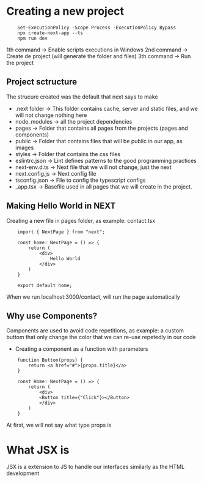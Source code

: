 # Creating a new project
```
    Set-ExecutionPolicy -Scope Process -ExecutionPolicy Bypass
    npx create-next-app --ts
    npm run dev
```
1th command -> Enable scripts executions in Windows
2nd command -> Create de project (will generate the folder and files)
3th command -> Run the project

## Project sctructure
The strucure created was the default that next says to make
- .next folder -> This folder contains cache, server and static files, and we will not change nothing here
- node_modules -> all the project dependencies
- pages -> Folder that contains all pages from the projects (pages and components)
- public -> Folder that contains files that will be public in our app, as images
- styles -> Folder that contains the css files
- eslintrc.json -> Lint defines patterns to the good programming practices
- next-env.d.ts -> Next file that we will not change, just the next
- next.config.js -> Next config file
- tsconfig.json -> File to config the typescript configs
- _app.tsx -> Basefile used in all pages that we will create in the project. 

## Making Hello World in NEXT
Creating a new file in pages folder, as example: contact.tsx
```tsx
    import { NextPage } from "next";

    const home: NextPage = () => {
        return (
            <div>
                Hello World
            </div>
        )
    }

    export default home;
```
When we run localhost:3000/contact, will run the page automatically

## Why use Components?
Components are used to avoid code repetitions, as example: a custom buttom that only change the color that we can re-use repetedly in our code
- Creating a component as a function with parameters
```tsx
    function Button(props) {
        return <a href="#">{props.title}</a>
    }

    const Home: NextPage = () => {
        return (
            <div>
            <Button title={"Click"}></Button>
            </div>
        )
    }
```
At first, we will not say what type props is

# What JSX is
JSX is a extension to JS to handle our interfaces similarly as the HTML development
